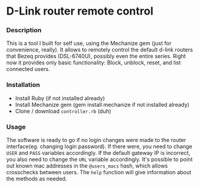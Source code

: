 # D-Link router remote control

### Description
This is a tool I built for self use, using the Mechanize gem (just for convenience, really).
It allows to remotely control the default d-link routers that Bezeq provides (DSL-6740U), possibly even the entire series.
Right now it provides only basic functionality: Block, unblock, reset, and list connected users.

### Installation
* Install Ruby (if not installed already)
* Install Mechanize gem (gem install mechanize if not installed already)
* Clone / download `controller.rb` (duh)

### Usage
The software is ready to go if no login changes were made to the router interface(eg. changing login password).
If there were, you need to change `USER` and `PASS` variables accordingly.
If the default gateway IP is incorrect, you also need to change the `URL` variable accordingly.
It's possible to point out known mac addresses in the `@users_macs` hash, which allows crosschecks between users.
The `help` function will give information about the methods as needed.
